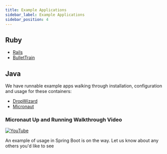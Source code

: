 ```yaml
---
title: Example Applications
sidebar_label: Example Applications
sidebar_position: 4
---
```


## Ruby

- [Rails](https://github.com/prefab-cloud/example-rails-app)
- [BulletTrain](https://github.com/prefab-cloud/example-ruby-bullet-train)

## Java

We have runnable example apps walking through installation, configuration and usage for these containers:

- [DropWizard](https://github.com/prefab-cloud/example-dropwizard-app/)
- [Micronaut](https://github.com/prefab-cloud/example-micronaut-app/)

### Micronaut Up and Running Walkthrough Video

[![YouTube](https://img.youtube.com/vi/pesH3CoiKTs/0.jpg)](https://www.youtube.com/watch?v=pesH3CoiKTs)

An example of usage in Spring Boot is on the way. Let us know about any others you'd like to see
